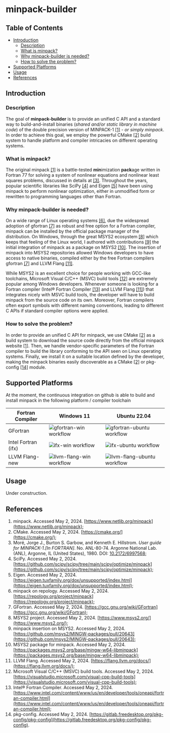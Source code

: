 # minpack-builder

## Table of Contents

* [Introduction](#introduction)
    * [Description](#description)
    * [What is minpack?](#what-is-minpack)
    * [Why minpack-builder is needed?](#why-minpack-builder-is-needed)
    * [How to solve the problem?](#how-to-solve-the-problem)
* [Supported Platforms](#supported-platforms)
* [Usage](#usage)
* [References](#references)

## Introduction

### Description

The goal of **minpack-builder** is to provide an unified C API and a standard way to build-and-install binaries (*shared and/or static library in machine code*) of the double precision version of MINPACK-1 [[1]](https://www.netlib.org/minpack) - *or simply minpack*. In order to achieve this goal, we employ the powerful CMake [[2]](https://cmake.org/) build system to handle platform and compiler intricacies on different operating systems.

### What is minpack?

The original minpack [[1]](https://www.netlib.org/minpack) is a battle-tested **min**imization **pack**age written in Fortran 77 for solving a system of nonlinear equations and nonlinear least squares problems, discussed in details at [[3]](https://doi.org/10.2172/6997568). Throughout the years, popular scientific libraries like SciPy [[4]](https://github.com/scipy/scipy/tree/main/scipy/optimize/minpack) and Eigen [[5]](https://eigen.tuxfamily.org/dox/unsupported/index.html) have been using minpack to perform nonlinear optimization, either in unmodified form or rewritten to programming languages other than Fortran.

### Why minpack-builder is needed?

On a wide range of Linux operating systems [[6]](https://repology.org/project/minpack), due the widespread adoption of gfortran [[7]](https://gcc.gnu.org/wiki/GFortran) as robust and free option for a Fortran compiler, minpack can be installed by the official package manager of the distribution. On Windows, through the great MSYS2 ecosystem [[8]](https://www.msys2.org/) which keeps that feeling of the Linux world, I authored with contributions [[9]](https://github.com/msys2/MINGW-packages/pull/20643) the initial integration of minpack as a package on MSYS2 [[10]](https://packages.msys2.org/base/mingw-w64-libminpack). The insertion of minpack into MSYS2 repositories allowed Windows developers to have access to native binaries, compiled either by the free Fortran compilers gfortran [[7]](https://gcc.gnu.org/wiki/GFortran) and LLVM Flang [[11]](https://flang.llvm.org/docs/).

While MSYS2 is an excellent choice for people working with GCC-like toolchains, Microsoft Visual C/C++ (MSVC) build tools [[12]](https://visualstudio.microsoft.com/visual-cpp-build-tools) are extremely popular among Windows developers. Whenever someone is looking for a Fortran compiler (Intel® Fortran Compiler [[13]](https://www.intel.com/content/www/us/en/developer/tools/oneapi/fortran-compiler.html) and LLVM Flang [[11]](https://flang.llvm.org/docs/)) that integrates nicely with MSVC build tools, the developer will have to build minpack from the source code on its own. Moreover, Fortran compilers often export symbols with different naming conventions, leading to different C APIs if standard compiler options were applied.

### How to solve the problem?

In order to provide an unified C API for minpack, we use CMake [[2]](https://cmake.org/) as a build system to download the source code directly from the official minpack website [[1]](https://www.netlib.org/minpack). Then, we handle vendor-specific parameters of the Fortran compiler to build the library conforming to the API seen on Linux operating systems. Finally, we install it on a suitable location defined by the developer, making the minpack binaries easily discoverable as a CMake [[2]](https://cmake.org/) or pkg-config [[14]](https://gitlab.freedesktop.org/pkg-config/pkg-config) module.

## Supported Platforms

At the moment, the continuous integration on github is able to build and install minpack in the following platform / compiler toolchain

| Fortran Compiler | Windows 11 | Ubuntu 22.04 |
|------------------|------------|--------------|
| GFortran         |![gfortran-win workflow](https://github.com/luau-project/minpack-builder/actions/workflows/gfortran-on-windows.yaml/badge.svg?branch=main)|![gfortran-ubuntu workflow](https://github.com/luau-project/minpack-builder/actions/workflows/gfortran-on-ubuntu.yaml/badge.svg?branch=main)|
| Intel Fortran (ifx) | ![ifx-win workflow](https://github.com/luau-project/minpack-builder/actions/workflows/intel-fortran-on-windows.yaml/badge.svg?branch=main) | ![ifx-ubuntu workflow](https://github.com/luau-project/minpack-builder/actions/workflows/intel-fortran-on-ubuntu.yaml/badge.svg?branch=main) |
| LLVM Flang-new   | ![llvm-flang-win workflow](https://github.com/luau-project/minpack-builder/actions/workflows/llvm-flang-gcc-like-on-windows.yaml/badge.svg?branch=main) |![llvm-flang-ubuntu workflow](https://github.com/luau-project/minpack-builder/actions/workflows/llvm-flang-on-ubuntu.yaml/badge.svg?branch=main)|

## Usage

Under construction.

## References

1. minpack. Accessed May 2, 2024. [https://www.netlib.org/minpack](https://www.netlib.org/minpack);
2. CMake. Accessed May 2, 2024. [https://cmake.org/](https://cmake.org/);
3. Moré, Jorge J., Burton S. Garbow, and Kenneth E. Hillstrom. *User guide for MINPACK-1.[In FORTRAN]*. No. ANL-80-74. Argonne National Lab.(ANL), Argonne, IL (United States), 1980. DOI: [10.2172/6997568](https://doi.org/10.2172/6997568);
4. SciPy. Accessed May 2, 2024. [https://github.com/scipy/scipy/tree/main/scipy/optimize/minpack](https://github.com/scipy/scipy/tree/main/scipy/optimize/minpack);
5. Eigen. Accessed May 2, 2024. [https://eigen.tuxfamily.org/dox/unsupported/index.html](https://eigen.tuxfamily.org/dox/unsupported/index.html);
6. minpack on repology. Accessed May 2, 2024. [https://repology.org/project/minpack](https://repology.org/project/minpack);
7. GFortran. Accessed May 2, 2024. [https://gcc.gnu.org/wiki/GFortran](https://gcc.gnu.org/wiki/GFortran);
8. MSYS2 project. Accessed May 2, 2024. [https://www.msys2.org/](https://www.msys2.org/);
9. minpack insertion on MSYS2. Accessed May 2, 2024. [https://github.com/msys2/MINGW-packages/pull/20643](https://github.com/msys2/MINGW-packages/pull/20643);
10. MSYS2 package for minpack. Accessed May 2, 2024. [https://packages.msys2.org/base/mingw-w64-libminpack](https://packages.msys2.org/base/mingw-w64-libminpack);
11. LLVM Flang. Accessed May 2, 2024. [https://flang.llvm.org/docs/](https://flang.llvm.org/docs/);
12. Microsoft Visual C/C++ (MSVC) build tools. Accessed May 2, 2024. [https://visualstudio.microsoft.com/visual-cpp-build-tools](https://visualstudio.microsoft.com/visual-cpp-build-tools);
13. Intel® Fortran Compiler. Accessed May 2, 2024. [https://www.intel.com/content/www/us/en/developer/tools/oneapi/fortran-compiler.html](https://www.intel.com/content/www/us/en/developer/tools/oneapi/fortran-compiler.html);
14. pkg-config. Accessed May 2, 2024. [https://gitlab.freedesktop.org/pkg-config/pkg-config](https://gitlab.freedesktop.org/pkg-config/pkg-config).